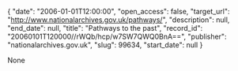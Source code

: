 {
  "date": "2006-01-01T12:00:00", 
  "open_access": false, 
  "target_url": "http://www.nationalarchives.gov.uk/pathways/", 
  "description": null, 
  "end_date": null, 
  "title": "Pathways to the past", 
  "record_id": "20060101T120000//rWQb/hcp/w7SW7QWQ0BnA==", 
  "publisher": "nationalarchives.gov.uk", 
  "slug": 99634, 
  "start_date": null
}

None
